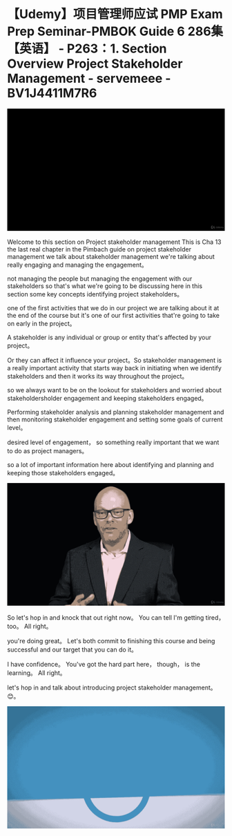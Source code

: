 # 【Udemy】项目管理师应试 PMP Exam Prep Seminar-PMBOK Guide 6  286集【英语】 - P263：1. Section Overview Project Stakeholder Management - servemeee - BV1J4411M7R6

![](img/1108d6d0ab40365c70fe18035fd251ed_0.png)

Welcome to this section on Project stakeholder management This is Cha 13 the last real chapter in the Pimbach guide on project stakeholder management we talk about stakeholder management we're talking about really engaging and managing the engagement。

 not managing the people but managing the engagement with our stakeholders so that's what we're going to be discussing here in this section some key concepts identifying project stakeholders。

 one of the first activities that we do in our project we are talking about it at the end of the course but it's one of our first activities that're going to take on early in the project。

A stakeholder is any individual or group or entity that's affected by your project。

Or they can affect it influence your project。So stakeholder management is a really important activity that starts way back in initiating when we identify stakeholders and then it works its way throughout the project。

 so we always want to be on the lookout for stakeholders and worried about stakeholdersholder engagement and keeping stakeholders engaged。

Performing stakeholder analysis and planning stakeholder management and then monitoring stakeholder engagement and setting some goals of current level。

 desired level of engagement， so something really important that we want to do as project managers。

 so a lot of important information here about identifying and planning and keeping those stakeholders engaged。



![](img/1108d6d0ab40365c70fe18035fd251ed_2.png)

So let's hop in and knock that out right now。 You can tell I'm getting tired， too。 All right。

 you're doing great。 Let's both commit to finishing this course and being successful and our target that you can do it。

 I have confidence。 You've got the hard part here， though， is the learning。 All right。

 let's hop in and talk about introducing project stakeholder management。😊。



![](img/1108d6d0ab40365c70fe18035fd251ed_4.png)